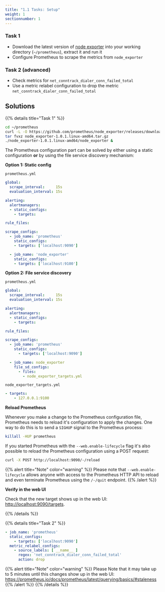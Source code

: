 ```yaml
---
title: "1.1 Tasks: Setup"
weight: 1
sectionnumber: 1
---
```


### Task 1

* Download the latest version of [node exporter](https://github.com/prometheus/node_exporter/releases) into your working directory (`~/prometheus`), extract it and run it
* Configure Prometheus to scrape the metrics from `node_exporter`

### Task 2 (advanced)

* Check metrics for `net_conntrack_dialer_conn_failed_total`
* Use a metric relabel configuration to drop the metric `net_conntrack_dialer_conn_failed_total`

## Solutions

{{% details title="Task 1" %}}

```bash
cd ~/prometheus
curl -L -O https://github.com/prometheus/node_exporter/releases/download/v1.0.1/node_exporter-1.0.1.linux-amd64.tar.gz
tar fvxz node_exporter-1.0.1.linux-amd64.tar.gz
./node_exporter-1.0.1.linux-amd64/node_exporter &
```

The Prometheus configuration part can be solved by either using a static configuration **or** by using the file service discovery mechanism:
<!-- markdownlint-disable MD036 -->
**Option 1: Static config**
<!-- markdownlint-enable MD036 -->

`prometheus.yml`
```yaml
global:
  scrape_interval:     15s
  evaluation_interval: 15s

alerting:
  alertmanagers:
  - static_configs:
    - targets:

rule_files:

scrape_configs:
  - job_name: 'prometheus'
    static_configs:
    - targets: ['localhost:9090']

  - job_name: 'node_exporter'
    static_configs:
    - targets: ['localhost:9100']
```

<!-- markdownlint-disable MD036 -->
**Option 2: File service discovery**
<!-- markdownlint-enable MD036 -->

`prometheus.yml`

```yaml
global:
  scrape_interval:     15s
  evaluation_interval: 15s

alerting:
  alertmanagers:
  - static_configs:
    - targets:

rule_files:

scrape_configs:
  - job_name: 'prometheus'
    static_configs:
      - targets: ['localhost:9090']

  - job_name: node_exporter
    file_sd_configs:
      - files:
        - node_exporter_targets.yml

```

`node_exporter_targets.yml`

```yaml
- targets:
    - 127.0.0.1:9100
```


<!-- markdownlint-disable MD036 -->
**Reload Prometheus**
<!-- markdownlint-enable MD036 -->

Whenever you make a change to the Prometheus configuration file, Prometheus needs to reload it's configuration to apply the changes. One way to do this is to send a `SIGHUP` signal to the Prometheus process:

```bash
killall -HUP prometheus
```

If you started Prometheus with the `--web.enable-lifecycle` flag it's also possible to reload the Prometheus configuration using a POST request:

```bash
curl -X POST http://localhost:9090/-/reload
```

{{% alert title="Note" color="warning" %}}
Please note that `--web.enable-lifecycle` allows anyone with access to the Prometheus HTTP API to reload and even terminate Prometheus using the `/-/quit` endpoint.
{{% /alert %}}

<!-- markdownlint-disable MD036 -->
**Verify in the web UI**
<!-- markdownlint-enable MD036 -->

Check that the new target shows up in the web UI: <http://localhost:9090/targets>.

{{% /details %}}


{{% details title="Task 2" %}}
```yaml
- job_name: 'prometheus'
  static_configs:
    - targets: ['localhost:9090']
  metric_relabel_configs:
    - source_labels: [ __name__ ]
      regex: 'net_conntrack_dialer_conn_failed_total'
      action: drop
```

{{% alert title="Note" color="warning" %}}
Please Note that it may take up to 5 minutes until this changes show up in the web UI: <https://prometheus.io/docs/prometheus/latest/querying/basics/#staleness>
{{% /alert %}}
{{% /details %}}
